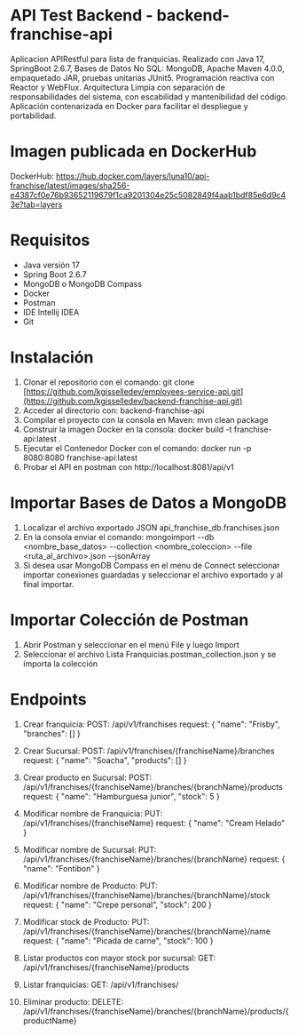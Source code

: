 # API Test Backend - backend-franchise-api

Aplicacion APIRestful para lista de franquicias. Realizado con Java 17, SpringBoot 2.6.7, Bases de Datos No SQL: MongoDB, Apache Maven 4.0.0, empaquetado JAR, pruebas unitarias JUnit5.
Programación reactiva con Reactor y WebFlux. Arquitectura Limpia con separación de responsabilidades del sistema, con escabilidad y mantenibilidad del código.
Aplicación contenarizada en Docker para facilitar el despliegue y portabilidad.

# Imagen publicada en DockerHub
DockerHub: https://hub.docker.com/layers/luna10/api-franchise/latest/images/sha256-e4387cf0e76b93652119679f1ca9201304e25c5082849f4aab1bdf85e6d9c43e?tab=layers

# Requisitos

* Java versión 17
* Spring Boot 2.6.7
* MongoDB o MongoDB Compass
* Docker
* Postman
* IDE Intellij IDEA
* Git

# Instalación

1. Clonar el repositorio con el comando: git clone [https://github.com/kgisselledev/employees-service-api.git](https://github.com/kgisselledev/backend-franchise-api.git)
2. Acceder al directorio con: backend-franchise-api
3. Compilar el proyecto con la consola en Maven: mvn clean package
4. Construir la imagen Docker en la consola: docker build -t franchise-api:latest .
5. Ejecutar el Contenedor Docker con el comando: docker run -p 8080:8080 franchise-api:latest
6. Probar el API en postman con http://localhost:8081/api/v1

# Importar Bases de Datos a MongoDB

1. Localizar el archivo exportado JSON api_franchise_db.franchises.json
2. En la consola enviar el comando: mongoimport --db <nombre_base_datos> --collection <nombre_coleccion> --file <ruta_al_archivo>.json --jsonArray
3. Si desea usar MongoDB Compass en el menu de Connect seleccionar importar conexiones guardadas y seleccionar el archivo exportado y al final importar.

# Importar Colección de Postman
1. Abrir Postman y seleccionar en el menú File y luego Import
2. Seleccionar el archivo Lista Franquicias.postman_collection.json y se importa la colección

# Endpoints
1. Crear franquicia:
   POST: /api/v1/franchises
   request:
   {
      "name": "Frisby",
      "branches": []
    }

2. Crear Sucursal:
   POST: /api/v1/franchises/{franchiseName}/branches
   request:
   {
  "name": "Soacha",
  "products": []
  }

3. Crear producto en Sucursal:
POST: /api/v1/franchises/{franchiseName}/branches/{branchName}/products
   request:
   {
  "name": "Hamburguesa junior",
  "stock": 5
}

4. Modificar nombre de Franquicia:
   PUT: /api/v1/franchises/{franchiseName}
   request:
   {
  "name": "Cream Helado"
  }

5. Modificar nombre de Sucursal:
    PUT: /api/v1/franchises/{franchiseName}/branches/{branchName}
   request:
   {
  "name": "Fontibon"
  }
6. Modificar nombre de Producto:
   PUT: /api/v1/franchises/{franchiseName}/branches/{branchName}/stock
   request:
  {
  "name": "Crepe personal",
  "stock": 200
}

7. Modificar stock de Producto:
    PUT: /api/v1/franchises/{franchiseName}/branches/{branchName}/name
   request:
  {
  "name": "Picada de carne",
  "stock": 100
}

8. Listar productos con mayor stock por sucursal:
    GET: /api/v1/franchises/{franchiseName}/products
9. Listar franquicias:
   GET: /api/v1/franchises/
10. Eliminar producto:
    DELETE: /api/v1/franchises/{franchiseName}/branches/{branchName}/products/{productName}


